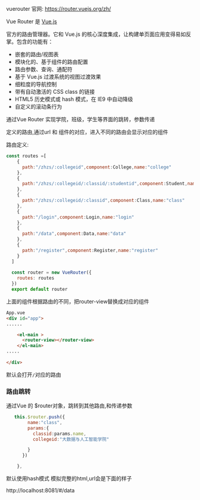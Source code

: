 vuerouter 官网: https://router.vuejs.org/zh/



Vue Router 是 [Vue.js](http://cn.vuejs.org)

 官方的路由管理器。它和 Vue.js 的核心深度集成，让构建单页面应用变得易如反掌。包含的功能有：

- 嵌套的路由/视图表
- 模块化的、基于组件的路由配置
- 路由参数、查询、通配符
- 基于 Vue.js 过渡系统的视图过渡效果
- 细粒度的导航控制
- 带有自动激活的 CSS class 的链接
- HTML5 历史模式或 hash 模式，在 IE9 中自动降级
- 自定义的滚动条行为



通过Vue Router 实现学院，班级，学生等界面的跳转，参数传递



定义的路由,通过url 和 组件的对应，进入不同的路由会显示对应的组件

路由定义:

```javascript
const routes =[
    {
      path:"/zhzs/:collegeid",component:College,name:"college"
    },
    {
      path:"/zhzs/:collegeid/:classid/:studentid",component:Student,name:"student"
    },
    {
      path:"/zhzs/:collegeid/:classid",component:Class,name:"class"
    },
    {
      path:"/login",component:Login,name:"login"
    },
    {
      path:"/data",component:Data,name:"data"
    },
    {
      path:"/register",component:Register,name:"register"
    }
  ]
  
  const router = new VueRouter({
    routes: routes
  })
  export default router
```

上面的组件根据路由的不同，把router-view替换成对应的组件

```html
App.vue
<div id="app">
......

    <el-main >
      <router-view></router-view>
    </el-main>
.....
   
</div>
```

默认会打开`/`对应的路由

### 路由跳转

通过Vue 的 $router对象，跳转到其他路由,和传递参数

```javascript
   this.$router.push({
        name:"class",
        params:{
          classid:params.name,
          collegeid:"大数据与人工智能学院"

        }
      })

    },
```



默认使用hash模式  模拟完整的html,url会是下面的样子

http://localhost:8081/#/data